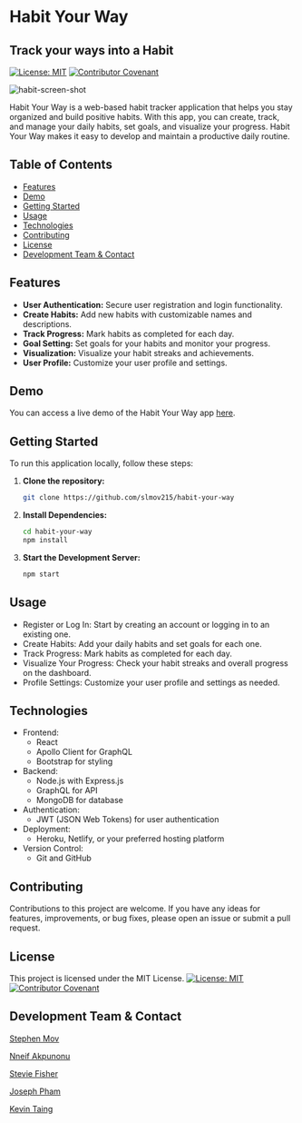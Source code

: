 # Habit Your Way 
## Track your ways into a Habit

[![License: MIT](https://img.shields.io/badge/License-MIT-yellow.svg)](https://opensource.org/licenses/MIT) [![Contributor Covenant](https://img.shields.io/badge/Contributor%20Covenant-2.1-4baaaa.svg)](code_of_conduct.md)

![habit-screen-shot](https://github.com/slmov215/habit-your-way/assets/127278005/6ff0776a-a9ba-4473-b05d-025a98155cf4)

Habit Your Way is a web-based habit tracker application that helps you stay organized and build positive habits. With this app, you can create, track, and manage your daily habits, set goals, and visualize your progress. Habit Your Way makes it easy to develop and maintain a productive daily routine.

## Table of Contents

- [Features](#features)
- [Demo](#demo)
- [Getting Started](#getting-started)
- [Usage](#usage)
- [Technologies](#technologies)
- [Contributing](#contributing)
- [License](#license)
- [Development Team & Contact](#development-team-&-contact)

## Features

- **User Authentication:** Secure user registration and login functionality.
- **Create Habits:** Add new habits with customizable names and descriptions.
- **Track Progress:** Mark habits as completed for each day.
- **Goal Setting:** Set goals for your habits and monitor your progress.
- **Visualization:** Visualize your habit streaks and achievements.
- **User Profile:** Customize your user profile and settings.

## Demo

You can access a live demo of the Habit Your Way app [here](https://habit-your-way-habit-tracker-8b86617a280e.herokuapp.com/).

## Getting Started

To run this application locally, follow these steps:

1. **Clone the repository:**

   ```bash
   git clone https://github.com/slmov215/habit-your-way
   ```

2. **Install Dependencies:**

   ```bash
   cd habit-your-way
   npm install
   ```

3. **Start the Development Server:**

   ```bash
   npm start
   ```

## Usage

- Register or Log In: Start by creating an account or logging in to an existing one.
- Create Habits: Add your daily habits and set goals for each one.
- Track Progress: Mark habits as completed for each day.
- Visualize Your Progress: Check your habit streaks and overall progress on the dashboard.
- Profile Settings: Customize your user profile and settings as needed.

## Technologies

- Frontend:
   - React
   - Apollo Client for GraphQL
   - Bootstrap for styling
- Backend:
   - Node.js with Express.js
   - GraphQL for API
   - MongoDB for database
- Authentication:
   - JWT (JSON Web Tokens) for user authentication
- Deployment:
   - Heroku, Netlify, or your preferred hosting platform
- Version Control:
   - Git and GitHub

## Contributing 

Contributions to this project are welcome. If you have any ideas for features, improvements, or bug fixes, please open an issue or submit a pull request.

## License

This project is licensed under the MIT License.
[![License: MIT](https://img.shields.io/badge/License-MIT-yellow.svg)](https://opensource.org/licenses/MIT) [![Contributor Covenant](https://img.shields.io/badge/Contributor%20Covenant-2.1-4baaaa.svg)](code_of_conduct.md)

## Development Team & Contact

[Stephen Mov](https://github.com/slmov215)

[Nneif Akpunonu](https://github.com/Nneifem)

[Stevie Fisher](https://github.com/stevierae)

[Joseph Pham](https://github.com/jtpham13)

[Kevin Taing](https://github.com/Soleiles)
